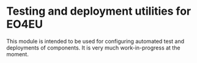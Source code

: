 # Testing and deployment utilities for EO4EU

This module is intended to be used for configuring automated test and deployments of components. It is very much work-in-progress at the moment.
